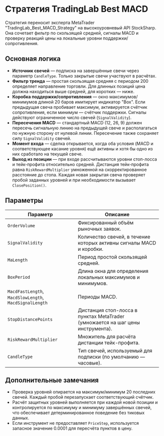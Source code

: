# Стратегия TradingLab Best MACD

Стратегия переносит эксперта MetaTrader "TradingLab_Best_MACD_Strategy" на высокоуровневый API StockSharp. Она сочетает фильтр по скользящей средней, сигналы MACD и проверку реакций цены на локальные уровни поддержки/сопротивления.

## Основная логика

- **Источник свечей** — подписка на завершённые свечи через параметр `CandleType`. Только закрытые свечи участвуют в расчётах.
- **Фильтр тренда** — простая скользящая средняя с периодом 200 определяет направление торговли. Для длинных позиций цена должна находиться выше средней, для коротких — ниже.
- **Коробка поддержки/сопротивления** — окно максимумов/минимумов длиной 20 баров имитирует индикатор "Box". Если предыдущая свеча пробивает максимум, активируется счётчик сопротивления, если минимум — счётчик поддержки. Сигналы действуют ограниченное число свечей (`SignalValidity`).
- **Пересечения MACD** — стандартный MACD (12, 26, 9) должен пересечь сигнальную линию на предыдущей свече и располагаться по нужную сторону от нулевой линии. Пересечение также сохраняет силу `SignalValidity` свечей.
- **Момент входа** — сделка открывается, когда оба условия (MACD и соответствующее касание уровня) ещё активны и хотя бы одно из них сработало на текущей свече.
- **Выход из позиции** — при входе рассчитываются уровни стоп-лосса и тейк-профита относительно средней. Дистанция тейк-профита равна `RiskRewardMultiplier` умноженной на скорректированное расстояние до стопа. Каждая новая закрытая свеча проверяет пробой заданных уровней и при необходимости вызывает `ClosePosition()`.

## Параметры

| Параметр | Описание |
|----------|----------|
| `OrderVolume` | Фиксированный объём рыночных заявок. |
| `SignalValidity` | Количество свечей, в течение которых активны сигналы MACD и коробки. |
| `MaLength` | Период простой скользящей средней. |
| `BoxPeriod` | Длина окна для определения локальных максимумов и минимумов. |
| `MacdFastLength`, `MacdSlowLength`, `MacdSignalLength` | Периоды MACD. |
| `StopDistancePoints` | Дистанция стоп-лосса в пунктах MetaTrader (умножается на шаг цены инструмента). |
| `RiskRewardMultiplier` | Множитель для расчёта дистанции тейк-профита. |
| `CandleType` | Тип свечей, используемый для подписки (по умолчанию — часовые). |

## Дополнительные замечания

- Проверка уровней опирается на максимум/минимум 20 последних свечей. Каждый пробой перезапускает соответствующий счётчик.
- Расчёт защитных уровней выполняется при каждой новой позиции и контролируется по максимуму и минимуму завершённых свечей, что обеспечивает детерминированное поведение без тиковых данных.
- Если инструмент не предоставляет `PriceStep`, используется запасное значение 0.0001 для пересчёта пунктов в цену.
